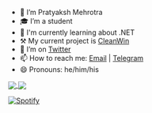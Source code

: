- 🔭 I’m Pratyaksh Mehrotra
- 🎓 I’m a student
- 🌱 I'm currently learning about .NET
- ⚒  My current project is [CleanWin](https://github.com/pratyakshm/CleanWin)
- 🦆 I’m on [Twitter](https://twitter.com/pratyakshm_msft)
- 📫 How to reach me: [Email](mailto:pratyakshm@protonmail.com) | [Telegram](https://t.me/pratyakshm)
- 😄 Pronouns: he/him/his

<a href="https://bit.ly/2PR9PRp">
  <img align="center" src="https://github-readme-stats.vercel.app/api?username=pratyakshm&count_private=true&include_all_commits=true&show_icons=true&bg_color=30,e96443,904e95&title_color=fff&text_color=fff"/>
  <img align="center" src="https://github-readme-stats.vercel.app/api/top-langs/?username=pratyakshm&layout=compact&bg_color=30,e96443,904e95&title_color=fff&text_color=fff" />
</a>

[![Spotify](https://novatorem-pi-three.vercel.app/api/spotify)](https://open.spotify.com/user/1np1awfo5xec4tcdk4cio1vo6)
